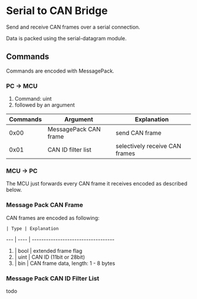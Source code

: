 # Serial to CAN Bridge

Send and receive CAN frames over a serial connection.

Data is packed using the serial-datagram module.

## Commands
Commands are encoded with MessagePack.

### PC -> MCU

1. Command: uint
2. followed by an argument

Commands | Argument              | Explanation
-------- | --------------------- | ------------------------------
0x00     | MessagePack CAN frame | send CAN frame
0x01     | CAN ID filter list    | selectively receive CAN frames

### MCU -> PC

The MCU just forwards every CAN frame it receives encoded as described below.

### Message Pack CAN Frame

CAN frames are encoded as following:

    | Type | Explanation
--- | ---- | -----------------------------------
1.  | bool | extended frame flag
2.  | uint | CAN ID (11bit or 28bit)
3.  | bin  | CAN frame data, length: 1 - 8 bytes

### Message Pack CAN ID Filter List

todo
